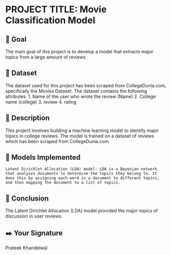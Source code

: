 # PROJECT TITLE: Movie Classification Model

## 🎯 Goal

The main goal of this project is to develop a model that extracts major topics from a large amount of reviews.
## 🧵 Dataset

The dataset used for this project has been scraped from CollegeDunia.com, specifically the Movies Dataset. The dataset contains the following attributes:
    1. Name of the user who wrote the review (Name)
    2. College name (college)
    3. review
    4. rating

## 🧾 Description

This project involves building a machine learning model to identify major topics in college reviews. The model is trained on a dataset of reviews which has been scraped from CollegeDunia.com.

## 🚀 Models Implemented

    Latent Dirichlet Allocation (LDA) model: LDA is a Bayesian network that analyzes documents to determine the topics they belong to. It does this by assigning each word in a document to different topics, and then mapping the document to a list of topics. 


## 📢 Conclusion

The Latent Dirichlet Allocation (LDA) model provided the major topics of discussion in user reviews.

## ✒️ Your Signature

Prateek Khandelwal

